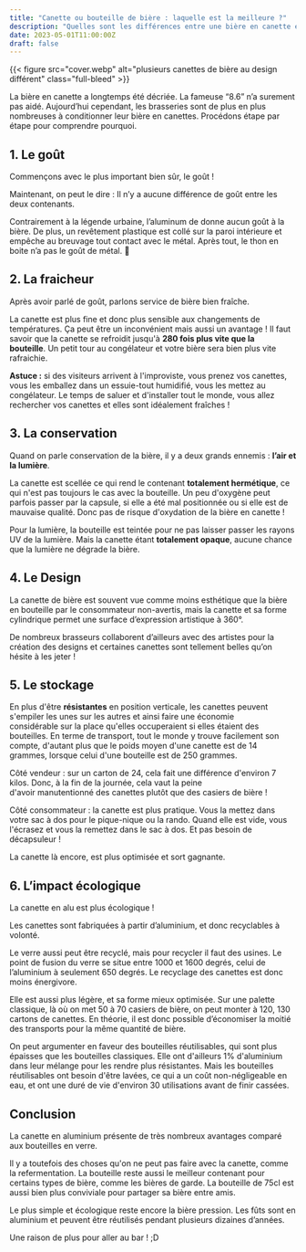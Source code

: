 ```yaml
---
title: "Canette ou bouteille de bière : laquelle est la meilleure ?"
description: "Quelles sont les différences entre une bière en canette et une bière en bouteille ? L'écologique, la conservation, le design... On fait le point."
date: 2023-05-01T11:00:00Z
draft: false
---
```


{{< figure src="cover.webp" alt="plusieurs canettes de bière au design différent" class="full-bleed" >}}

La bière en canette a longtemps été décriée. La fameuse “8.6” n’a surement pas aidé. Aujourd’hui cependant, les brasseries sont de plus en plus nombreuses à conditionner leur bière en canettes. Procédons étape par étape pour comprendre pourquoi.

## 1. Le goût

Commençons avec le plus important bien sûr, le goût !

Maintenant, on peut le dire : Il n’y a aucune différence de goût entre les deux contenants.

Contrairement à la légende urbaine, l’aluminum de donne aucun goût à la bière. De plus, un revêtement plastique est collé sur la paroi intérieure et empêche au breuvage tout contact avec le métal. Après tout, le thon en boite n’a pas le goût de métal. 🤷

## 2. La fraicheur

Après avoir parlé de goût, parlons service de bière bien fraîche.

La canette est plus fine et donc plus sensible aux changements de températures. Ça peut être un inconvénient mais aussi un avantage ! Il faut savoir que la canette se refroidit jusqu'à **280 fois plus vite que la bouteille**. Un petit tour au congélateur et votre bière sera bien plus vite rafraichie.

**Astuce :** si des visiteurs arrivent à l'improviste, vous prenez vos canettes, vous les emballez dans un essuie-tout humidifié, vous les mettez au congélateur. Le temps de saluer et d'installer tout le monde, vous allez rechercher vos canettes et elles sont idéalement fraîches !

## 3. La conservation

Quand on parle conservation de la bière, il y a deux grands ennemis : **l’air et la lumière**.

La canette est scellée ce qui rend le contenant **totalement hermétique**, ce qui n'est pas toujours le cas avec la bouteille. Un peu d'oxygène peut parfois passer par la capsule, si elle a été mal positionnée ou si elle est de mauvaise qualité. Donc pas de risque d'oxydation de la bière en canette !

Pour la lumière, la bouteille est teintée pour ne pas laisser passer les rayons UV de la lumière. Mais la canette étant **totalement opaque**, aucune chance que la lumière ne dégrade la bière.

## 4. Le Design

La canette de bière est souvent vue comme moins esthétique que la bière en bouteille par le consommateur non-avertis, mais la canette et sa forme cylindrique permet une surface d’expression artistique à 360°.

De nombreux brasseurs collaborent d’ailleurs avec des artistes pour la création des designs et certaines canettes sont tellement belles qu’on hésite à les jeter !

## 5. Le stockage

En plus d'être **résistantes** en position verticale, les canettes peuvent s'empiler les unes sur les autres et ainsi faire une économie considérable sur la place qu'elles occuperaient si elles étaient des bouteilles. En terme de transport, tout le monde y trouve facilement son compte, d'autant plus que le poids moyen d'une canette est de 14 grammes, lorsque celui d'une bouteille est de 250 grammes.

Côté vendeur : sur un carton de 24, cela fait une différence d'environ 7 kilos. Donc, à la fin de la journée, cela vaut la peine d'avoir manutentionné des canettes plutôt que des casiers de bière ! 

Côté consommateur : la canette est plus pratique. Vous la mettez dans votre sac à dos pour le pique-nique ou la rando. Quand elle est vide, vous l'écrasez et vous la remettez dans le sac à dos. Et pas besoin de décapsuleur !

La canette là encore, est plus optimisée et sort gagnante.

## 6. L’impact écologique

La canette en alu est plus écologique !

Les canettes sont fabriquées à partir d’aluminium, et donc recyclables à volonté.

Le verre aussi peut être recyclé, mais pour recycler il faut des usines. Le point de fusion du verre se situe entre 1000 et 1600 degrés, celui de l’aluminium à seulement 650 degrés. Le recyclage des canettes est donc moins énergivore. 

Elle est aussi plus légère, et sa forme mieux optimisée. Sur une palette classique, là où on met 50 à 70 casiers de bière, on peut monter à 120, 130 cartons de canettes. En théorie, il est donc possible d’économiser la moitié des transports pour la même quantité de bière. 

On peut argumenter en faveur des bouteilles réutilisables, qui sont plus épaisses que les bouteilles classiques. Elle ont d'ailleurs 1% d'aluminium dans leur mélange pour les rendre plus résistantes. Mais les bouteilles réutilisables ont besoin d'être lavées, ce qui a un coût non-négligeable en eau, et ont une duré de vie d'environ 30 utilisations avant de finir cassées.

## Conclusion

La canette en aluminium présente de très nombreux avantages comparé aux bouteilles en verre.

Il y a toutefois des choses qu'on ne peut pas faire avec la canette, comme la refermentation. La bouteille reste aussi le meilleur contenant pour certains types de bière, comme les bières de garde. La bouteille de 75cl est aussi bien plus conviviale pour partager sa bière entre amis.

Le plus simple et écologique reste encore la bière pression. Les fûts sont en aluminium et peuvent être réutilisés pendant plusieurs dizaines d’années.

Une raison de plus pour aller au bar ! ;D